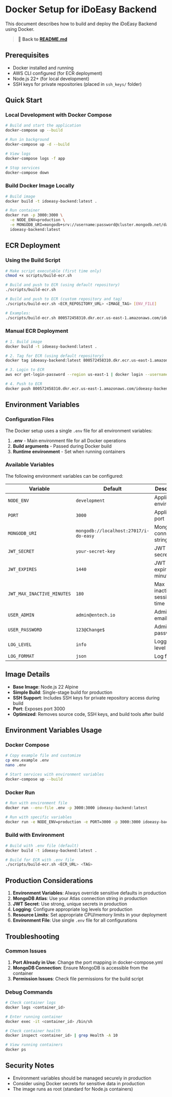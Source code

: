 # Docker Setup for iDoEasy Backend

This document describes how to build and deploy the iDoEasy Backend using Docker.

> 📖 **Back to [README.md](../README.md)**

## Prerequisites

- Docker installed and running
- AWS CLI configured (for ECR deployment)
- Node.js 22+ (for local development)
- SSH keys for private repositories (placed in `ssh_keys/` folder)

## Quick Start

### Local Development with Docker Compose

```bash
# Build and start the application
docker-compose up --build

# Run in background
docker-compose up -d --build

# View logs
docker-compose logs -f app

# Stop services
docker-compose down
```

### Build Docker Image Locally

```bash
# Build image
docker build -t idoeasy-backend:latest .

# Run container
docker run -p 3000:3000 \
  -e NODE_ENV=production \
  -e MONGODB_URI=mongodb+srv://username:password@cluster.mongodb.net/database \
  idoeasy-backend:latest
```

## ECR Deployment

### Using the Build Script

```bash
# Make script executable (first time only)
chmod +x scripts/build-ecr.sh

# Build and push to ECR (using default repository)
./scripts/build-ecr.sh

# Build and push to ECR (custom repository and tag)
./scripts/build-ecr.sh <ECR_REPOSITORY_URL> <IMAGE_TAG> [ENV_FILE]

# Examples:
./scripts/build-ecr.sh 800572458310.dkr.ecr.us-east-1.amazonaws.com/idoeasy-backend v1.0.0
```

### Manual ECR Deployment

```bash
# 1. Build image
docker build -t idoeasy-backend:latest .

# 2. Tag for ECR (using default repository)
docker tag idoeasy-backend:latest 800572458310.dkr.ecr.us-east-1.amazonaws.com/idoeasy-backend:latest

# 3. Login to ECR
aws ecr get-login-password --region us-east-1 | docker login --username AWS --password-stdin 800572458310.dkr.ecr.us-east-1.amazonaws.com/idoeasy-backend

# 4. Push to ECR
docker push 800572458310.dkr.ecr.us-east-1.amazonaws.com/idoeasy-backend:latest
```

## Environment Variables

### Configuration Files

The Docker setup uses a single `.env` file for all environment variables:

1. **.env** - Main environment file for all Docker operations
2. **Build arguments** - Passed during Docker build
3. **Runtime environment** - Set when running containers

### Available Variables

The following environment variables can be configured:

| Variable | Default | Description |
|-----------|---------|-------------|
| `NODE_ENV` | `development` | Application environment |
| `PORT` | `3000` | Application port |
| `MONGODB_URI` | `mongodb://localhost:27017/i-do-easy` | MongoDB connection string |
| `JWT_SECRET` | `your-secret-key` | JWT signing secret |
| `JWT_EXPIRES` | `1440` | JWT expiration in minutes |
| `JWT_MAX_INACTIVE_MINUTES` | `180` | Max inactive session time |
| `USER_ADMIN` | `admin@entech.io` | Admin user email |
| `USER_PASSWORD` | `123@Change$` | Admin user password |
| `LOG_LEVEL` | `info` | Logging level |
| `LOG_FORMAT` | `json` | Log format |

## Image Details

- **Base Image**: Node.js 22 Alpine
- **Simple Build**: Single-stage build for production
- **SSH Support**: Includes SSH keys for private repository access during build
- **Port**: Exposes port 3000
- **Optimized**: Removes source code, SSH keys, and build tools after build

## Environment Variables Usage

### Docker Compose
```bash
# Copy example file and customize
cp env.example .env
nano .env

# Start services with environment variables
docker-compose up --build
```

### Docker Run
```bash
# Run with environment file
docker run --env-file .env -p 3000:3000 idoeasy-backend:latest

# Run with specific variables
docker run -e NODE_ENV=production -e PORT=3000 -p 3000:3000 idoeasy-backend:latest
```

### Build with Environment
```bash
# Build with .env file (default)
docker build -t idoeasy-backend:latest .

# Build for ECR with .env file
./scripts/build-ecr.sh <ECR_URL> <TAG>
```

## Production Considerations

1. **Environment Variables**: Always override sensitive defaults in production
2. **MongoDB Atlas**: Use your Atlas connection string in production
3. **JWT Secret**: Use strong, unique secrets in production
4. **Logging**: Configure appropriate log levels for production
5. **Resource Limits**: Set appropriate CPU/memory limits in your deployment
6. **Environment File**: Use single `.env` file for all configurations

## Troubleshooting

### Common Issues

1. **Port Already in Use**: Change the port mapping in docker-compose.yml
2. **MongoDB Connection**: Ensure MongoDB is accessible from the container
3. **Permission Issues**: Check file permissions for the build script

### Debug Commands

```bash
# Check container logs
docker logs <container_id>

# Enter running container
docker exec -it <container_id> /bin/sh

# Check container health
docker inspect <container_id> | grep Health -A 10

# View running containers
docker ps
```

## Security Notes

- Environment variables should be managed securely in production
- Consider using Docker secrets for sensitive data in production
- The image runs as root (standard for Node.js containers)
